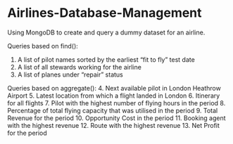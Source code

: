 # Airlines-Database-Management
Using MongoDB to create and query a dummy dataset for an airline.

Queries based on find():
1.	A list of pilot names sorted by the earliest “fit to fly” test date
2.	A list of all stewards working for the airline
3.	A list of planes under “repair” status


Queries based on aggregate():
4.	Next available pilot in London Heathrow Airport
5.	Latest location from which a flight landed in London
6.	Itinerary for all flights 
7.	Pilot with the highest number of flying hours in the period
8.	Percentage of total flying capacity that was utilised in the period
9.	Total Revenue for the period
10.	Opportunity Cost in the period
11.	Booking agent with the highest revenue
12.	Route with the highest revenue
13.	Net Profit for the period
